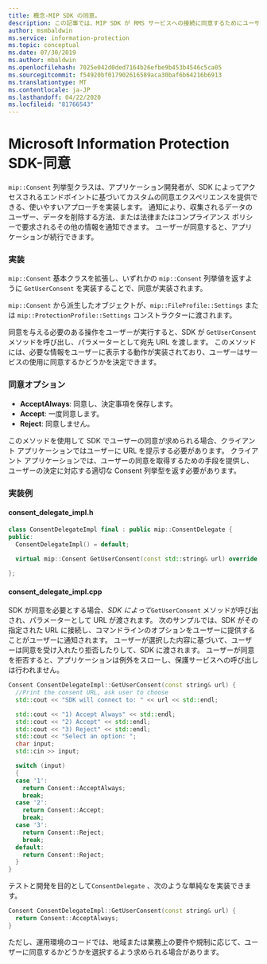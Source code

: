```yaml
---
title: 概念-MIP SDK の同意。
description: この記事では、MIP SDK が RMS サービスへの接続に同意するためにユーザーに同意フローを実装する方法を理解するのに役立ちます。
author: msmbaldwin
ms.service: information-protection
ms.topic: conceptual
ms.date: 07/30/2019
ms.author: mbaldwin
ms.openlocfilehash: 7025e042d0ded7164b26efbe9b453b4546c5ca05
ms.sourcegitcommit: f54920bf017902616589aca30baf6b64216b6913
ms.translationtype: MT
ms.contentlocale: ja-JP
ms.lasthandoff: 04/22/2020
ms.locfileid: "81766543"
---
```

# <a name="microsoft-information-protection-sdk---consent"></a>Microsoft Information Protection SDK-同意

`mip::Consent` 列挙型クラスは、アプリケーション開発者が、SDK によってアクセスされるエンドポイントに基づいてカスタムの同意エクスペリエンスを提供できる、使いやすいアプローチを実装します。 通知により、収集されるデータのユーザー、データを削除する方法、または法律またはコンプライアンス ポリシーで要求されるその他の情報を通知できます。 ユーザーが同意すると、アプリケーションが続行できます。 

### <a name="implementation"></a>実装

`mip::Consent` 基本クラスを拡張し、いずれかの `mip::Consent` 列挙値を返すように `GetUserConsent` を実装することで、同意が実装されます。 

`mip::Consent` から派生したオブジェクトが、`mip::FileProfile::Settings` または `mip::ProtectionProfile::Settings` コンストラクターに渡されます。

同意を与える必要のある操作をユーザーが実行すると、SDK が `GetUserConsent` メソッドを呼び出し、パラメーターとして宛先 URL を渡します。 このメソッドには、必要な情報をユーザーに表示する動作が実装されており、ユーザーはサービスの使用に同意するかどうかを決定できます。 

### <a name="consent-options"></a>同意オプション

- **AcceptAlways**: 同意し、決定事項を保存します。
- **Accept**: 一度同意します。
- **Reject**: 同意しません。

このメソッドを使用して SDK でユーザーの同意が求められる場合、クライアント アプリケーションではユーザーに URL を提示する必要があります。 クライアント アプリケーションでは、ユーザーの同意を取得するための手段を提供し、ユーザーの決定に対応する適切な Consent 列挙型を返す必要があります。

### <a name="sample-implementation"></a>実装例

#### <a name="consent_delegate_implh"></a>consent_delegate_impl.h

```cpp
class ConsentDelegateImpl final : public mip::ConsentDelegate {
public:
  ConsentDelegateImpl() = default;
  
  virtual mip::Consent GetUserConsent(const std::string& url) override;

};
```

#### <a name="consent_delegate_implcpp"></a>consent_delegate_impl.cpp

SDK が同意を必要とする場合、*SDK によって*`GetUserConsent` メソッドが呼び出され、パラメーターとして URL が渡されます。 次のサンプルでは、SDK がその指定された URL に接続し、コマンドラインのオプションをユーザーに提供することがユーザーに通知されます。 ユーザーが選択した内容に基づいて、ユーザーは同意を受け入れたり拒否したりして、SDK に渡されます。 ユーザーが同意を拒否すると、アプリケーションは例外をスローし、保護サービスへの呼び出しは行われません。 

```cpp
Consent ConsentDelegateImpl::GetUserConsent(const string& url) {
  //Print the consent URL, ask user to choose
  std::cout << "SDK will connect to: " << url << std::endl;

  std::cout << "1) Accept Always" << std::endl;
  std::cout << "2) Accept" << std::endl;
  std::cout << "3) Reject" << std::endl;
  std::cout << "Select an option: ";
  char input;
  std::cin >> input;

  switch (input)
  {
  case '1':
    return Consent::AcceptAlways;
    break;
  case '2':
    return Consent::Accept;
    break;
  case '3':
    return Consent::Reject;
    break;
  default:
    return Consent::Reject;
  }  
}
```

テストと開発を目的として`ConsentDelegate` 、次のような単純なを実装できます。

```cpp
Consent ConsentDelegateImpl::GetUserConsent(const string& url) {
  return Consent::AcceptAlways;
}
```

ただし、運用環境のコードでは、地域または業務上の要件や規制に応じて、ユーザーに同意するかどうかを選択するよう求められる場合があります。 